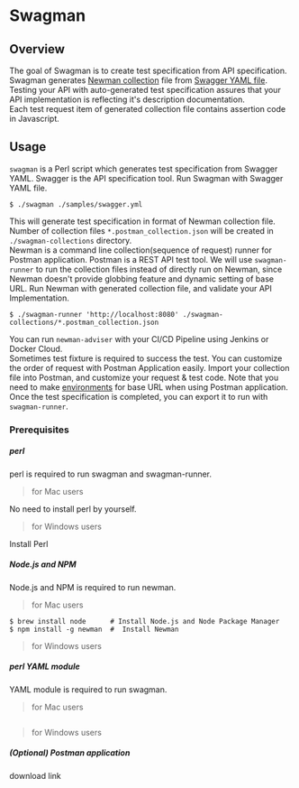 # Swagman

## Overview
The goal of Swagman is to create test specification from API specification. Swagman generates [Newman collection](https://www.getpostman.com/docs/postman/collection_runs/command_line_integration_with_newman) file from [Swagger YAML file](https://swagger.io/docs/specification/basic-structure/). Testing your API with auto-generated test specification assures that your API implementation is reflecting it's description documentation.  
Each test request item of generated collection file contains assertion code in Javascript.

## Usage
`swagman` is a Perl script which generates test specification from Swagger YAML. Swagger is the API specification tool.
Run Swagman with Swagger YAML file.
```
$ ./swagman ./samples/swagger.yml
```
This will generate test specification in format of Newman collection file. Number of collection files `*.postman_collection.json` will be created in `./swagman-collections` directory.  
Newman is a command line collection(sequence of request) runner for Postman application. Postman is a REST API test tool. We will use `swagman-runner` to run the collection files instead of directly run on Newman, since Newman doesn't provide globbing feature and dynamic setting of base URL.
Run Newman with generated collection file, and validate your API Implementation.
```
$ ./swagman-runner 'http://localhost:8080' ./swagman-collections/*.postman_collection.json
```
You can run `newman-adviser` with your CI/CD Pipeline using Jenkins or Docker Cloud.  
Sometimes test fixture is required to success the test.
You can customize the order of request with Postman Application easily.
Import your collection file into Postman, and customize your request & test code.
Note that you need to make [environments](https://www.getpostman.com/docs/postman/environments_and_globals/manage_environments) for base URL when using Postman application.
Once the test specification is completed, you can export it to run with `swagman-runner`.

### Prerequisites
##### perl
perl is required to run swagman and swagman-runner.
> for Mac users

No need to install perl by yourself.
> for Windows users

Install Perl
##### Node.js and NPM
Node.js and NPM is required to run newman.
> for Mac users

```
$ brew install node      # Install Node.js and Node Package Manager
$ npm install -g newman  #  Install Newman
```
> for Windows users

##### perl YAML module
YAML module is required to run swagman.
> for Mac users

```
```
> for Windows users

##### (Optional) Postman application
download link

